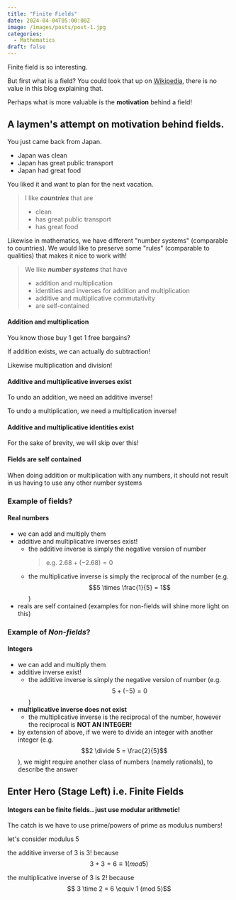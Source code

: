 ```yaml
---
title: "Finite Fields"
date: 2024-04-04T05:00:00Z
image: /images/posts/post-1.jpg
categories:
  - Mathematics
draft: false
---
```


Finite field is so interesting.

But first what is a field? You could look that up on [Wikipedia](<https://en.wikipedia.org/wiki/Field_(mathematics)>), there is no value in this blog explaining that.

Perhaps what is more valuable is the **motivation** behind a field!

## A laymen's attempt on motivation behind fields.

You just came back from Japan.

- Japan was clean
- Japan has great public transport
- Japan had great food

You liked it and want to plan for the next vacation.

> I like **_countries_** that are
>
> - clean <br />
> - has great public transport<br />
> - has great food

Likewise in mathematics, we have different "number systems" (comparable to countries). We would like to preserve some "rules" (comparable to qualities) that makes it nice to work with!

> We like **_number systems_** that have
>
> - addition and multiplication <br />
> - identities and inverses for addition and multiplication<br />
> - additive and multiplicative commutativity <br />
> - are self-contained

#### Addition and multiplication

You know those buy 1 get 1 free bargains?

If addition exists, we can actually do subtraction!

Likewise multiplication and division!

#### Additive and multiplicative inverses exist

To undo an addition, we need an additive inverse!

To undo a multiplication, we need a multiplication inverse!

#### Additive and multiplicative identities exist

For the sake of brevity, we will skip over this!

#### Fields are self contained

When doing addition or multiplication with any numbers, it should not result in us having to use any other number systems

### Example of fields?

#### Real numbers

- we can add and multiply them
- additive and multiplicative inverses exist!
  - the additive inverse is simply the negative version of number
    > e.g. $2.68 + (-2.68) = 0$
  - the multiplicative inverse is simply the reciprocal of the number (e.g. $$5 \times \frac{1}{5} = 1$$)
- reals are self contained (examples for non-fields will shine more light on this)

### Example of **_Non-fields_**?

#### Integers

- we can add and multiply them
- additive inverse exist!
  - the additive inverse is simply the negative version of number (e.g. $$5 + (-5) = 0$$)
- **multiplicative inverse does not exist**
  - the multiplicative inverse is the reciprocal of the number, however the reciprocal is **NOT AN INTEGER!**
- by extension of above, if we were to divide an integer with another integer (e.g. $$2 \divide 5 = \frac{2}{5}$$), we might require another class of numbers (namely rationals), to describe the answer

## Enter Hero (Stage Left) i.e. Finite Fields

#### Integers can be finite fields.. just use modular arithmetic!

The catch is we have to use prime/powers of prime as modulus numbers!

let's consider modulus 5

the additive inverse of 3 is 3! because $$ 3 + 3 = 6 \equiv 1 (mod 5)$$

the multiplicative inverse of 3 is 2! because $$ 3 \time 2 = 6 \equiv 1 (mod 5)$$
